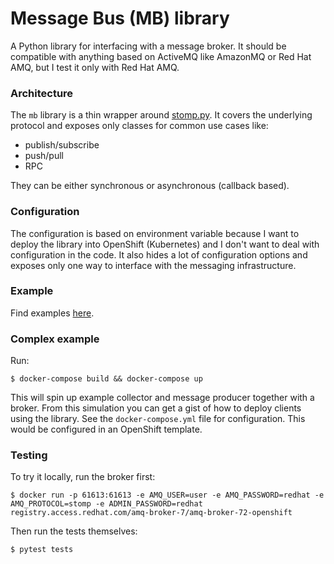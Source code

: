 # Message Bus (MB) library

A Python library for interfacing with a message broker. It should be 
compatible with anything based on ActiveMQ like AmazonMQ or Red Hat
AMQ, but I test it only with Red Hat AMQ.

### Architecture

The `mb` library is a thin wrapper around [stomp.py](https://pypi.org/project/stomp.py/).
It covers the underlying protocol and exposes only classes for common
use cases like:
 * publish/subscribe
 * push/pull
 * RPC

They can be either synchronous or asynchronous (callback based).

### Configuration

The configuration is based on environment variable because I want to deploy
the library into OpenShift (Kubernetes) and I don't want to deal with
configuration in the code. It also hides a lot of configuration options
and exposes only one way to interface with the messaging infrastructure.

### Example

Find examples [here](examples/).

### Complex example

Run:
```text
$ docker-compose build && docker-compose up
```

This will spin up example collector and message producer together with a broker.
From this simulation you can get a gist of how to deploy clients using the library.
See the `docker-compose.yml` file for configuration. This would be configured in
an OpenShift template.

### Testing

To try it locally, run the broker first:
```
$ docker run -p 61613:61613 -e AMQ_USER=user -e AMQ_PASSWORD=redhat -e AMQ_PROTOCOL=stomp -e ADMIN_PASSWORD=redhat registry.access.redhat.com/amq-broker-7/amq-broker-72-openshift
```
Then run the tests themselves:
```
$ pytest tests
```